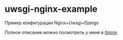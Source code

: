 # uwsgi-nginx-example
Пример конфигурации Nginx+Uwsgi+Django

Полное описание можно посмотреть у меня в [блоге](https://xn--90agrrk8e.xn--p1ai/%D0%9D%D0%B0%D1%81%D1%82%D1%80%D0%BE%D0%B9%D0%BA%D0%B0-djangouwsginginx/). 
